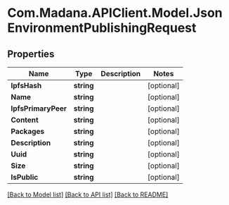 
# Com.Madana.APIClient.Model.JsonEnvironmentPublishingRequest

## Properties

Name | Type | Description | Notes
------------ | ------------- | ------------- | -------------
**IpfsHash** | **string** |  | [optional] 
**Name** | **string** |  | [optional] 
**IpfsPrimaryPeer** | **string** |  | [optional] 
**Content** | **string** |  | [optional] 
**Packages** | **string** |  | [optional] 
**Description** | **string** |  | [optional] 
**Uuid** | **string** |  | [optional] 
**Size** | **string** |  | [optional] 
**IsPublic** | **string** |  | [optional] 

[[Back to Model list]](../README.md#documentation-for-models)
[[Back to API list]](../README.md#documentation-for-api-endpoints)
[[Back to README]](../README.md)

